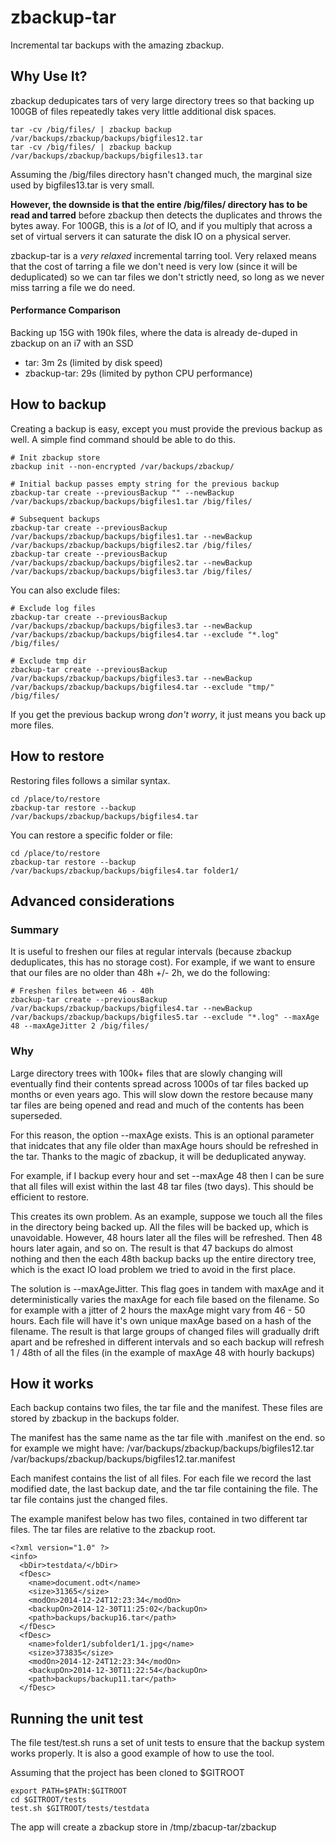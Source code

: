 zbackup-tar
===========

Incremental tar backups with the amazing zbackup.

## Why Use It?
zbackup dedupicates tars of very large directory trees so that backing up 100GB of files repeatedly takes very little additional disk spaces.
````
tar -cv /big/files/ | zbackup backup /var/backups/zbackup/backups/bigfiles12.tar
tar -cv /big/files/ | zbackup backup /var/backups/zbackup/backups/bigfiles13.tar
````
Assuming the /big/files directory hasn't changed much, the marginal size used by bigfiles13.tar is very small.

**However, the downside is that the entire /big/files/ directory has to be read and tarred** before zbackup then detects the duplicates and throws the bytes away.  For 100GB, this is a *lot* of IO, and if you multiply that across a set of virtual servers it can saturate the disk IO on a physical server.

zbackup-tar is a *very relaxed* incremental tarring tool.  Very relaxed means that the cost of tarring a file we don't need is very low (since it will be deduplicated) so we can tar files we don't strictly need, so long as we never miss tarring a file we do need.

#### Performance Comparison
Backing up 15G with 190k files, where the data is already de-duped in zbackup on an i7 with an SSD
* tar: 3m 2s (limited by disk speed)
* zbackup-tar: 29s (limited by python CPU performance)

## How to backup
Creating a backup is easy, except you must provide the previous backup as well.  A simple find command should be able to do this.
````
# Init zbackup store
zbackup init --non-encrypted /var/backups/zbackup/

# Initial backup passes empty string for the previous backup
zbackup-tar create --previousBackup "" --newBackup /var/backups/zbackup/backups/bigfiles1.tar /big/files/

# Subsequent backups
zbackup-tar create --previousBackup /var/backups/zbackup/backups/bigfiles1.tar --newBackup /var/backups/zbackup/backups/bigfiles2.tar /big/files/
zbackup-tar create --previousBackup /var/backups/zbackup/backups/bigfiles2.tar --newBackup /var/backups/zbackup/backups/bigfiles3.tar /big/files/
````

You can also exclude files:
````
# Exclude log files
zbackup-tar create --previousBackup /var/backups/zbackup/backups/bigfiles3.tar --newBackup /var/backups/zbackup/backups/bigfiles4.tar --exclude "*.log" /big/files/

# Exclude tmp dir
zbackup-tar create --previousBackup /var/backups/zbackup/backups/bigfiles3.tar --newBackup /var/backups/zbackup/backups/bigfiles4.tar --exclude "tmp/" /big/files/

````

If you get the previous backup wrong *don't worry*, it just means you back up more files.

## How to restore
Restoring files follows a similar syntax.

````
cd /place/to/restore
zbackup-tar restore --backup /var/backups/zbackup/backups/bigfiles4.tar
````

You can restore a specific folder or file:
````
cd /place/to/restore
zbackup-tar restore --backup /var/backups/zbackup/backups/bigfiles4.tar folder1/
````

## Advanced considerations
### Summary
It is useful to freshen our files at regular intervals (because zbackup deduplicates, this has no storage cost).  For example, if we want to ensure that our files are no older than 48h +/- 2h, we do the following:

````
# Freshen files between 46 - 40h
zbackup-tar create --previousBackup /var/backups/zbackup/backups/bigfiles4.tar --newBackup /var/backups/zbackup/backups/bigfiles5.tar --exclude "*.log" --maxAge 48 --maxAgeJitter 2 /big/files/

````

### Why
Large directory trees with 100k+ files that are slowly changing will eventually find their contents spread across 1000s of tar files backed up months or even years ago.  This will slow down the restore because many tar files are being opened and read and much of the contents has been superseded.

For this reason, the option --maxAge exists.  This is an optional parameter that inidcates that any file older than maxAge hours should be refreshed in the tar.  Thanks to the magic of zbackup, it will be deduplicated anyway.

For example, if I backup every hour and set --maxAge 48 then I can be sure that all files will exist within the last 48 tar files (two days).  This should be efficient to restore.

This creates its own problem.  As an example, suppose we touch all the files in the directory being backed up.  All the files will be backed up, which is unavoidable.  However, 48 hours later all the files will be refreshed.  Then 48 hours later again, and so on.  The result is that 47 backups do almost nothing and then the each 48th backup backs up the entire directory tree, which is the exact IO load problem we tried to avoid in the first place.

The solution is --maxAgeJitter.  This flag goes in tandem with maxAge and it deterministically varies the maxAge for each file based on the filename.  So for example with a jitter of 2 hours the maxAge might vary from 46 - 50 hours.  Each file will have it's own unique maxAge based on a hash of the filename.  The result is that large groups of changed files will gradually drift apart and be refreshed in different intervals and so each backup will refresh 1 / 48th of all the files (in the example of maxAge 48 with hourly backups)


## How it works
Each backup contains two files, the tar file and the manifest.  These files are stored by zbackup in the backups folder.

The manifest has the same name as the tar file with .manifest on the end.  so for example we might have:
/var/backups/zbackup/backups/bigfiles12.tar
/var/backups/zbackup/backups/bigfiles12.tar.manifest

Each manifest contains the list of all files.  For each file we record the last modified date, the last backup date, and the tar file containing the file.  The tar file contains just the changed files.

The example manifest below has two files, contained in two different tar files.  The tar files are relative to the zbackup root.
````
<?xml version="1.0" ?>
<info>
  <bDir>testdata/</bDir>
  <fDesc>
    <name>document.odt</name>
    <size>31365</size>
    <modOn>2014-12-24T12:23:34</modOn>
    <backupOn>2014-12-30T11:25:02</backupOn>
    <path>backups/backup16.tar</path>
  </fDesc>
  <fDesc>
    <name>folder1/subfolder1/1.jpg</name>
    <size>373835</size>
    <modOn>2014-12-24T12:23:34</modOn>
    <backupOn>2014-12-30T11:22:54</backupOn>
    <path>backups/backup11.tar</path>
  </fDesc>
````

## Running the unit test
The file test/test.sh runs a set of unit tests to ensure that the backup system works properly.  It is also a good example of how to use the tool.

Assuming that the project has been cloned to $GITROOT
````
export PATH=$PATH:$GITROOT
cd $GITROOT/tests
test.sh $GITROOT/tests/testdata
````

The app will create a zbackup store in /tmp/zbacup-tar/zbackup

